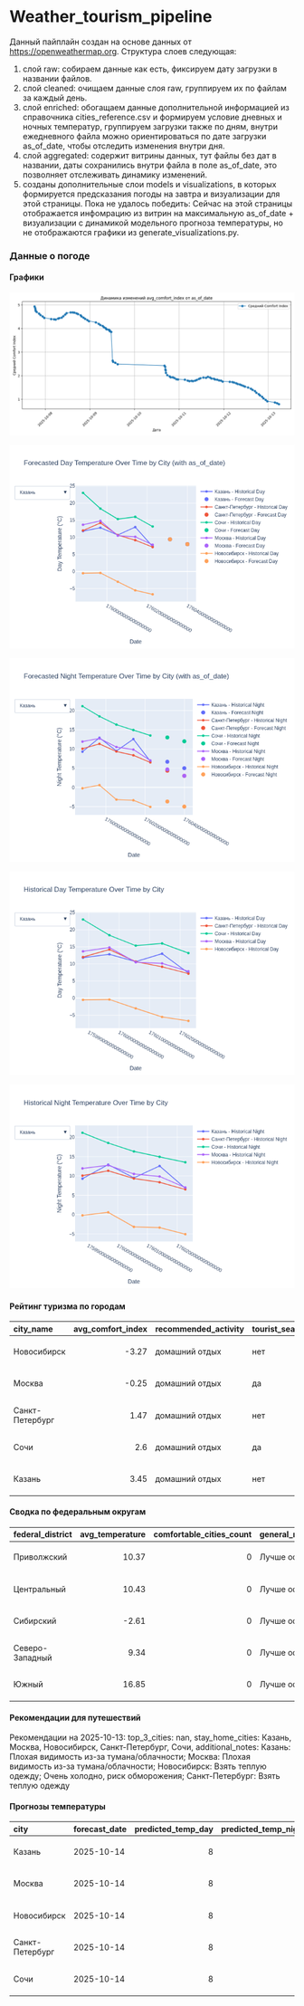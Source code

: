 # Weather_tourism_pipeline
Данный пайплайн создан на основе данных от https://openweathermap.org.
Структура слоев следующая:
  1) слой raw: 
  собираем данные как есть, фиксируем дату загрузки в названии файлов.
  2) слой cleaned:
  очищаем данные слоя raw, группируем их по файлам за каждый день.
  3) слой enriched:
  обогащаем данные дополнительной информацией из справочника cities_reference.csv и формируем условие дневных и ночных температур,
  группируем загрузки также по дням, внутри ежедневного файла можно ориентироваться по дате загрузки as_of_date, чтобы отследить изменения внутри дня.
  4) слой aggregated:
   содержит витрины данных, тут файлы без дат в названии, даты сохранились внутри файла в поле as_of_date, это позволняет отслеживать динамику изменений.
  6) созданы дополнительные слои models и visualizations, в которых формируется предсказания погоды на завтра и визуализации для этой страницы.
  Пока не удалось победить: Сейчас на этой страницы отображается инфомрацию из витрин на максимальную as_of_date + визуализации с динамикой модельного прогноза температуры, 
  но не отображаются графики из generate_visualizations.py.
<!-- WEATHER DATA START -->
### Данные о погоде

#### Графики
![Comfort Index Trend](data/visualizations/comfort_index_trend.png)

![Forecasted Day Temperature](data/visualizations/forecasted_day_temperature.png)

![Forecasted Night Temperature](data/visualizations/forecasted_night_temperature.png)

![Historical Day Temperature](data/visualizations/historical_day_temperature.png)

![Historical Night Temperature](data/visualizations/historical_night_temperature.png)

#### Рейтинг туризма по городам
| city_name       |   avg_comfort_index | recommended_activity   | tourist_season_match   | tourism_season   | tour_recommendation       | as_of_date          |
|:----------------|--------------------:|:-----------------------|:-----------------------|:-----------------|:--------------------------|:--------------------|
| Новосибирск     |               -3.27 | домашний отдых         | нет                    | Июнь-Август      | домашний отдых вне сезона | 2025-10-13 05:38:00 |
| Москва          |               -0.25 | домашний отдых         | да                     | Круглогодично    | домашний отдых в сезон    | 2025-10-13 05:38:00 |
| Санкт-Петербург |                1.47 | домашний отдых         | нет                    | Май-Сентябрь     | домашний отдых вне сезона | 2025-10-13 05:38:00 |
| Сочи            |                2.6  | домашний отдых         | да                     | Май-Октябрь      | домашний отдых в сезон    | 2025-10-13 05:38:00 |
| Казань          |                3.45 | домашний отдых         | нет                    | Май-Сентябрь     | домашний отдых вне сезона | 2025-10-13 05:38:00 |

#### Сводка по федеральным округам
| federal_district   |   avg_temperature |   comfortable_cities_count | general_recommendation   | as_of_date          |
|:-------------------|------------------:|---------------------------:|:-------------------------|:--------------------|
| Приволжский        |             10.37 |                          0 | Лучше остаться дома      | 2025-10-13 05:38:00 |
| Центральный        |             10.43 |                          0 | Лучше остаться дома      | 2025-10-13 05:38:00 |
| Сибирский          |             -2.61 |                          0 | Лучше остаться дома      | 2025-10-13 05:38:00 |
| Северо-Западный    |              9.34 |                          0 | Лучше остаться дома      | 2025-10-13 05:38:00 |
| Южный              |             16.85 |                          0 | Лучше остаться дома      | 2025-10-13 05:38:00 |

#### Рекомендации для путешествий
Рекомендации на 2025-10-13: top_3_cities: nan, stay_home_cities: Казань, Москва, Новосибирск, Санкт-Петербург, Сочи, additional_notes: Казань: Плохая видимость из-за тумана/облачности; Москва: Плохая видимость из-за тумана/облачности; Новосибирск: Взять теплую одежду; Очень холодно, риск обморожения; Санкт-Петербург: Взять теплую одежду

#### Прогнозы температуры
| city            | forecast_date   |   predicted_temp_day |   predicted_temp_night | model_type       | as_of_date          |
|:----------------|:----------------|---------------------:|-----------------------:|:-----------------|:--------------------|
| Казань          | 2025-10-14      |                    8 |                      5 | LinearRegression | 2025-10-13 05:39:01 |
| Москва          | 2025-10-14      |                    8 |                      3 | LinearRegression | 2025-10-13 05:39:01 |
| Новосибирск     | 2025-10-14      |                    8 |                     -5 | LinearRegression | 2025-10-13 05:39:01 |
| Санкт-Петербург | 2025-10-14      |                    8 |                      3 | LinearRegression | 2025-10-13 05:39:01 |
| Сочи            | 2025-10-14      |                    8 |                     12 | LinearRegression | 2025-10-13 05:39:01 |


<!-- WEATHER DATA END -->
